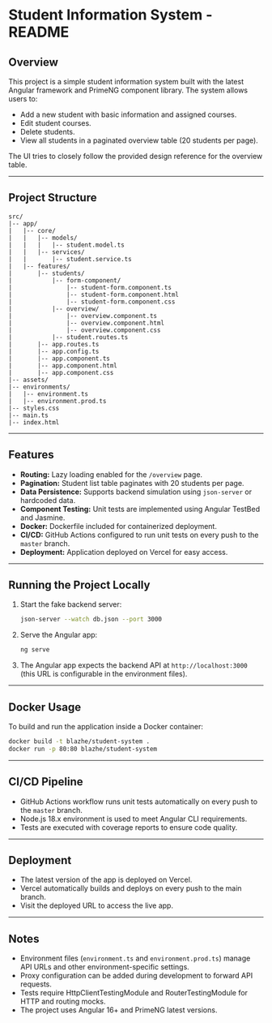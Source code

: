 # Student Information System - README

## Overview

This project is a simple student information system built with the latest Angular framework and PrimeNG component library. The system allows users to:

- Add a new student with basic information and assigned courses.
- Edit student courses.
- Delete students.
- View all students in a paginated overview table (20 students per page).

The UI tries to closely follow the provided design reference for the overview table.

---

## Project Structure

```
src/
|-- app/
|   |-- core/
|   |   |-- models/
|   |   |   |-- student.model.ts
|   |   |-- services/
|   |       |-- student.service.ts
|   |-- features/
|       |-- students/
|           |-- form-component/
|               |-- student-form.component.ts
|               |-- student-form.component.html
|               |-- student-form.component.css
|           |-- overview/
|               |-- overview.component.ts
|               |-- overview.component.html
|               |-- overview.component.css
|           |-- student.routes.ts
|       |-- app.routes.ts
|       |-- app.config.ts
|       |-- app.component.ts
|       |-- app.component.html
|       |-- app.component.css
|-- assets/
|-- environments/
|   |-- environment.ts
|   |-- environment.prod.ts
|-- styles.css
|-- main.ts
|-- index.html
```

---

## Features

- **Routing:** Lazy loading enabled for the `/overview` page.
- **Pagination:** Student list table paginates with 20 students per page.
- **Data Persistence:** Supports backend simulation using `json-server` or hardcoded data.
- **Component Testing:** Unit tests are implemented using Angular TestBed and Jasmine.
- **Docker:** Dockerfile included for containerized deployment.
- **CI/CD:** GitHub Actions configured to run unit tests on every push to the `master` branch.
- **Deployment:** Application deployed on Vercel for easy access.

---

## Running the Project Locally

1. Start the fake backend server:

   ```bash
   json-server --watch db.json --port 3000
   ```

2. Serve the Angular app:

   ```bash
   ng serve
   ```

3. The Angular app expects the backend API at `http://localhost:3000` (this URL is configurable in the environment files).

---

## Docker Usage

To build and run the application inside a Docker container:

```bash
docker build -t blazhe/student-system .
docker run -p 80:80 blazhe/student-system
```

---

## CI/CD Pipeline

- GitHub Actions workflow runs unit tests automatically on every push to the `master` branch.
- Node.js 18.x environment is used to meet Angular CLI requirements.
- Tests are executed with coverage reports to ensure code quality.

---

## Deployment

- The latest version of the app is deployed on Vercel.
- Vercel automatically builds and deploys on every push to the main branch.
- Visit the deployed URL to access the live app.

---

## Notes

- Environment files (`environment.ts` and `environment.prod.ts`) manage API URLs and other environment-specific settings.
- Proxy configuration can be added during development to forward API requests.
- Tests require HttpClientTestingModule and RouterTestingModule for HTTP and routing mocks.
- The project uses Angular 16+ and PrimeNG latest versions.
